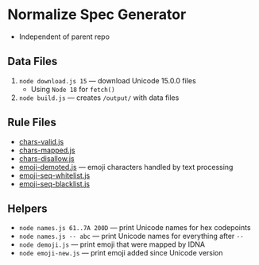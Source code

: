 # Normalize Spec Generator

* Independent of parent repo

## Data Files

1. `node download.js 15` — download Unicode 15.0.0 files
	* Using `Node 18` for `fetch()`
1. `node build.js` — creates `/output/` with data files

## Rule Files

* [chars-valid.js](./rules/chars-valid.js)
* [chars-mapped.js](./rules/chars-mapped.js)
* [chars-disallow.js](./rules/chars-disallow.js) 
* [emoji-demoted.js](./rules/emoji-demoted.js) — emoji characters handled by text processing
* [emoji-seq-whitelist.js](./rules/emoji-seq-whitelist.js)
* [emoji-seq-blacklist.js](./rules/emoji-seq-blacklist.js)

## Helpers

* `node names.js 61..7A 200D` — print Unicode names for hex codepoints
* `node names.js -- abc` — print Unicode names for everything after `--`
* `node demoji.js` — print emoji that were mapped by IDNA
* `node emoji-new.js` — print emoji added since Unicode version
